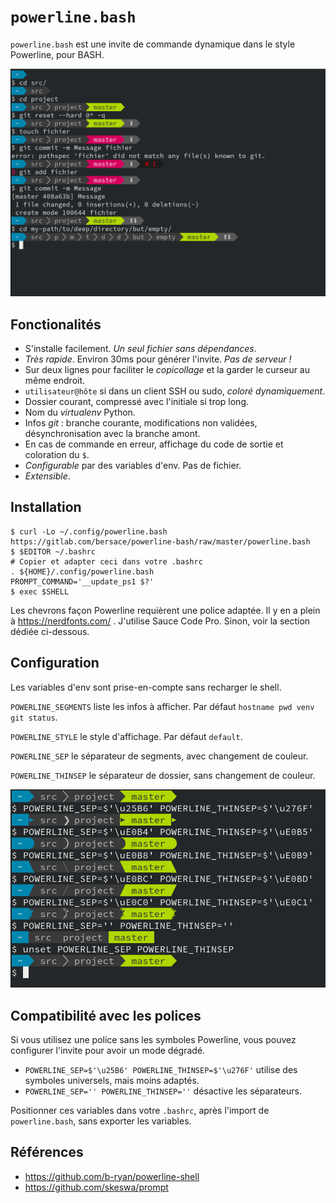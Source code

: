 # `powerline.bash`

`powerline.bash` est une invite de commande dynamique dans le style Powerline,
pour BASH.

![capture d'écran](screenshot.png)


## Fonctionalités

- S'installe facilement. *Un seul fichier sans dépendances*.
- *Très rapide*. Environ 30ms pour générer l'invite. *Pas de serveur !*
- Sur deux lignes pour faciliter le *copicollage* et la garder le curseur au
  même endroit.
- `utilisateur@hôte` si dans un client SSH ou sudo, *coloré dynamiquement*.
- Dossier courant, compressé avec l'initiale si trop long.
- Nom du *virtualenv* Python.
- Infos *git* : branche courante, modifications non validées, désynchronisation
  avec la branche amont.
- En cas de commande en erreur, affichage du code de sortie et coloration du `$`.
- *Configurable* par des variables d'env. Pas de fichier.
- *Extensible*.


## Installation

``` console
$ curl -Lo ~/.config/powerline.bash https://gitlab.com/bersace/powerline-bash/raw/master/powerline.bash
$ $EDITOR ~/.bashrc
# Copier et adapter ceci dans votre .bashrc
. ${HOME}/.config/powerline.bash
PROMPT_COMMAND='__update_ps1 $?'
$ exec $SHELL
```

Les chevrons façon Powerline requièrent une police adaptée. Il y en a plein à
https://nerdfonts.com/ . J'utilise Sauce Code Pro. Sinon, voir la section dédiée
ci-dessous.


## Configuration

Les variables d'env sont prise-en-compte sans recharger le shell.

`POWERLINE_SEGMENTS` liste les infos à afficher. Par défaut `hostname pwd venv
git status`.

`POWERLINE_STYLE` le style d'affichage. Par défaut `default`.

`POWERLINE_SEP` le séparateur de segments, avec changement de couleur.

`POWERLINE_THINSEP` le séparateur de dossier, sans changement de couleur.

![capture d'écran séparateur](screenshot-sep.png)


## Compatibilité avec les polices

Si vous utilisez une police sans les symboles Powerline, vous pouvez configurer
l'invite pour avoir un mode dégradé.

- `POWERLINE_SEP=$'\u25B6' POWERLINE_THINSEP=$'\u276F'` utilise des symboles
  universels, mais moins adaptés.
- `POWERLINE_SEP='' POWERLINE_THINSEP=''` désactive les séparateurs.

Positionner ces variables dans votre `.bashrc`, après l'import de
`powerline.bash`, sans exporter les variables.


## Références

- https://github.com/b-ryan/powerline-shell
- https://github.com/skeswa/prompt
